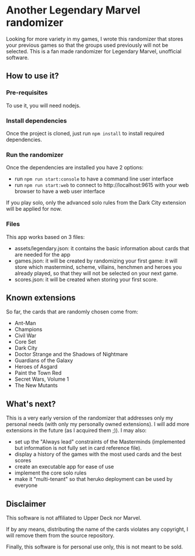 # Another Legendary Marvel randomizer

Looking for more variety in my games, I wrote this randomizer that stores your previous games so that the groups used previously will not be selected.
This is a fan made randomizer for Legendary Marvel, unofficial software.

## How to use it?

### Pre-requisites
To use it, you will need nodejs.

### Install dependencies
Once the project is cloned, just run `npm install` to install required dependencies.

### Run the randomizer
Once the dependencies are installed you have 2 options:
- run `npm run start:console` to have a command line user interface
- run `npm run start:web` to connect to http://localhost:9615 with your web browser to have a web user interface

If you play solo, only the advanced solo rules from the Dark City extension will be applied for now.

### Files
This app works based on 3 files:
- assets/legendary.json: it contains the basic information about cards that are needed for the app
- games.json: it will be created by randomizing your first game: it will store which mastermind, scheme, villains, henchmen and heroes you already played, so that they will not be selected on your next game.
- scores.json: it will be created when storing your first score.

## Known extensions
So far, the cards that are randomly chosen come from:
- Ant-Man
- Champions
- Civil War
- Core Set
- Dark City
- Doctor Strange and the Shadows of Nightmare
- Guardians of the Galaxy
- Heroes of Asgard
- Paint the Town Red
- Secret Wars, Volume 1
- The New Mutants

## What's next?
This is a very early version of the randomizer that addresses only my personal needs (with only my personally owned extensions).
I will add more extensions in the future (as I acquired them ;)).
I may also:
- set up the "Always lead" constraints of the Masterminds (implemented but information is not fully set in card reference file).
- display a history of the games with the most used cards and the best scores
- create an executable app for ease of use
- implement the core solo rules
- make it "multi-tenant" so that heruko deployment can be used by everyone

## Disclaimer
This software is not affiliated to Upper Deck nor Marvel. 

If by any means, distributing the name of the cards violates any copyright, I will remove them from the source repository.

Finally, this software is for personal use only, this is not meant to be sold. 
